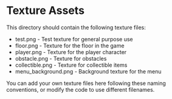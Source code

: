 # Texture Assets

This directory should contain the following texture files:
- test.png - Test texture for general purpose use
- floor.png - Texture for the floor in the game
- player.png - Texture for the player character
- obstacle.png - Texture for obstacles
- collectible.png - Texture for collectible items
- menu_background.png - Background texture for the menu

You can add your own texture files here following these naming conventions, or modify the code to use different filenames.
